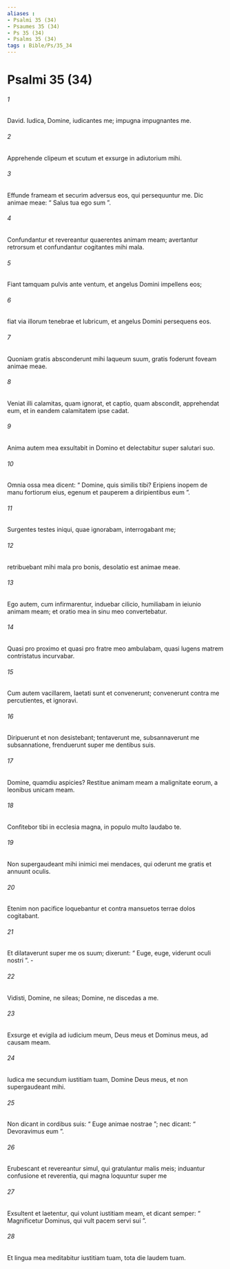 ```yaml
---
aliases : 
- Psalmi 35 (34)
- Psaumes 35 (34)
- Ps 35 (34)
- Psalms 35 (34)
tags : Bible/Ps/35_34
---
```


# Psalmi 35 (34)

###### 1
David. Iudica, Domine, iudicantes me; impugna impugnantes me.
###### 2
Apprehende clipeum et scutum et exsurge in adiutorium mihi.
###### 3
Effunde frameam et securim adversus eos, qui persequuntur me. Dic animae meae: “ Salus tua ego sum ”.
###### 4
Confundantur et revereantur quaerentes animam meam; avertantur retrorsum et confundantur cogitantes mihi mala.
###### 5
Fiant tamquam pulvis ante ventum, et angelus Domini impellens eos;
###### 6
fiat via illorum tenebrae et lubricum, et angelus Domini persequens eos.
###### 7
Quoniam gratis absconderunt mihi laqueum suum, gratis foderunt foveam animae meae.
###### 8
Veniat illi calamitas, quam ignorat, et captio, quam abscondit, apprehendat eum, et in eandem calamitatem ipse cadat.
###### 9
Anima autem mea exsultabit in Domino et delectabitur super salutari suo.
###### 10
Omnia ossa mea dicent: “ Domine, quis similis tibi? Eripiens inopem de manu fortiorum eius, egenum et pauperem a diripientibus eum ”.
###### 11
Surgentes testes iniqui, quae ignorabam, interrogabant me;
###### 12
retribuebant mihi mala pro bonis, desolatio est animae meae.
###### 13
Ego autem, cum infirmarentur, induebar cilicio, humiliabam in ieiunio animam meam; et oratio mea in sinu meo convertebatur.
###### 14
Quasi pro proximo et quasi pro fratre meo ambulabam, quasi lugens matrem contristatus incurvabar.
###### 15
Cum autem vacillarem, laetati sunt et convenerunt; convenerunt contra me percutientes, et ignoravi.
###### 16
Diripuerunt et non desistebant; tentaverunt me, subsannaverunt me subsannatione, frenduerunt super me dentibus suis.
###### 17
Domine, quamdiu aspicies? Restitue animam meam a malignitate eorum, a leonibus unicam meam.
###### 18
Confitebor tibi in ecclesia magna, in populo multo laudabo te.
###### 19
Non supergaudeant mihi inimici mei mendaces, qui oderunt me gratis et annuunt oculis.
###### 20
Etenim non pacifice loquebantur et contra mansuetos terrae dolos cogitabant.
###### 21
Et dilataverunt super me os suum; dixerunt: “ Euge, euge, viderunt oculi nostri ”. -
###### 22
Vidisti, Domine, ne sileas; Domine, ne discedas a me.
###### 23
Exsurge et evigila ad iudicium meum, Deus meus et Dominus meus, ad causam meam.
###### 24
Iudica me secundum iustitiam tuam, Domine Deus meus, et non supergaudeant mihi.
###### 25
Non dicant in cordibus suis: “ Euge animae nostrae ”; nec dicant: “ Devoravimus eum ”.
###### 26
Erubescant et revereantur simul, qui gratulantur malis meis; induantur confusione et reverentia, qui magna loquuntur super me
###### 27
Exsultent et laetentur, qui volunt iustitiam meam, et dicant semper: “ Magnificetur Dominus, qui vult pacem servi sui ”.
###### 28
Et lingua mea meditabitur iustitiam tuam, tota die laudem tuam.
